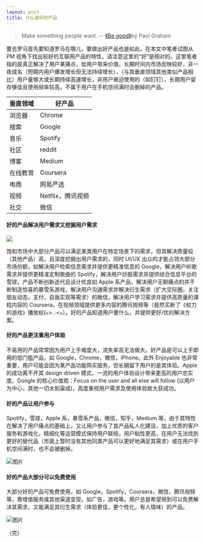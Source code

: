 ```yaml
---
layout: post
title: 什么是好的产品
---
```


> Make something people want. 
-- [《Be good》](http://paulgraham.com/good.html)by Paul Graham

要去罗马首先要知道罗马在哪儿，要做出好产品也是如此。在本文中笔者试图从 PM 视角下找出较好的互联网产品的特性，请注意这里的“好”是相对的，这里笔者指的是真正解决了用户某痛点，给用户带来价值，长期时间内市场反映较好，非一夜成名（短期内用户爆发增长但无法持续增长），（与其垂直领域其他类似产品相比）用户量够大或长期持续高速增长，非用户被迫使用的（如钉钉），长期用户留存够佳且使用频率较高，不属于用户在手机空间满时会删掉的产品。

垂直领域 | 好产品 |
---| ---|
浏览器 | Chrome |
搜索 | Google |
音乐| Spotify |
社区 | reddit |
博客 | Medium|
在线教育 | Coursera |
电商 | 网易严选 |
视频 | Netflix，腾讯视频 |
社交 | 微信 |


#### 好的产品解决用户需求又挖掘用户需求

![](https://upload.wikimedia.org/wikipedia/commons/thumb/3/33/MaslowsHierarchyOfNeeds.svg/900px-MaslowsHierarchyOfNeeds.svg.png)

饱和市场中大部分产品可以满足某类用户在特定场景下的需求，但其解决质量较（其他产品）高，且深度挖掘出用户需求的，同时 UI/UX 出众的才能占领大部分市场份额，如解决用户检索信息需求并提供更精准信息的 Google，解决用户听歌需求并提供更精准定制歌曲的 Spotify，解决用户炒股需求并提供综合信息平台的雪球，产品不断创新迭代且设计优良如 Apple 系产品，解决用户无聊痛点的并不断制造惊喜的暴雪系游戏，解决用户沟通需求并解决衍生需求（扩大交际圈，关注朋友动态，支付，自我实现等需求）的微信，解决用户学习需求并提供高质量的课程内容的 Coursera，在视频领域提供更多内容的腾讯视频等（竟然买断了《权力的游戏》播放权(๑>◡<๑）。好的产品知道用户要什么，并提供更好/优的解决方案。

#### 好的产品更注重用户体验

不易用的产品常常因为用户上手难度大，流失率高无法做大。好产品是可以上手即用的低门槛产品，如 Google，Chrome，微信，iPhone。此外 Enjoyable 也非常重要，用户可能会因为某产品功能购买服务，但长期留下用户的是其体验。Apple 的成功离不开其 design driven 模式，一流的用户体验设计带来更高的用户忠实度。Google 的核心价值观：Focus on the user and all else will follow (以用户为中心，其他一切水到渠成)，高度重视用户需求及使用体验故大获成功。

#### 好的产品让用户参与

Spotify，雪球，Apple 系，暴雪系产品，微信，知乎，Medium 等，由于其特性在解决了用户痛点的基础上，又让用户参与了其产品私人化建设，加上优质的客户服务和游戏化，精细化等运营模式保持用户联结，用户粘性更高，在用户无法找到更好的替代品（市面上暂时没有其他同类产品可以更好地满足其需求）或在用户手机空间满时，也不会被删掉。

![图片](https://dn-coding-net-production-pp.qbox.me/a98d8958-1543-4e75-86e6-dffe2e9bb57b.png)

#### 好的产品大部分可以免费使用

大部分好的产品可免费使用，如 Google，Spotify，Coursera，微信，腾讯视频等，靠增值服务或其他渠道变现，如广告，游戏等。用户总是希望用到可以免费解决其需求，又能满足其衍生需求（体验更佳，更个性化，有人情味）的产品。

![图片](https://dn-coding-net-production-pp.qbox.me/a1ec05f7-6b81-488d-bdaa-56dc2cf4661e.png)

（完）
